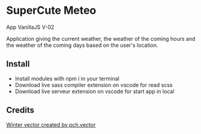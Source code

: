 # SuperCute Meteo

App VanillaJS V-02

Application giving the current weather, the weather of the coming hours and the weather of the coming days based on the user's location.

## Install

- Install modules with npm i in your terminal
- Download live sass compiler extension on vscode for read scss
- Download live serveur extension on vscode for start app in local

## Credits

[Winter vector created by pch.vector](https://www.freepik.com/vectors/winter)
